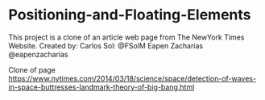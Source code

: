 # Positioning-and-Floating-Elements
This project is a clone of an article web page from The NewYork Times Website.
Created by: 
Carlos Sol: @FSolM
Eapen Zacharias @eapenzacharias

Clone of page https://www.nytimes.com/2014/03/18/science/space/detection-of-waves-in-space-buttresses-landmark-theory-of-big-bang.html
